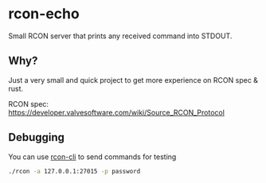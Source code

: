 # rcon-echo

Small RCON server that prints any received command into STDOUT.

## Why?

Just a very small and quick project to get more experience on RCON spec & rust.

RCON spec: https://developer.valvesoftware.com/wiki/Source_RCON_Protocol


## Debugging

You can use [rcon-cli](https://github.com/gorcon/rcon-cli/) to send commands for testing

```bash
./rcon -a 127.0.0.1:27015 -p password
```